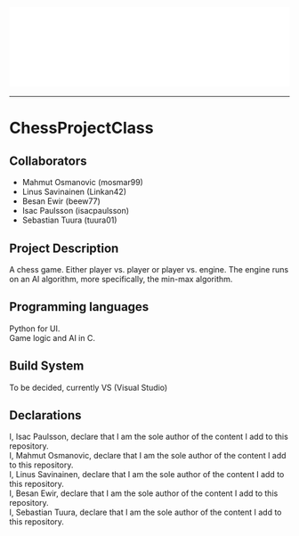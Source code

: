 ![Ultra Deluxe Chess](https://github.com/mosmar99/ChessProjectClass/blob/main/g2258.png "Ultra Deluxe Chess")
___
# ChessProjectClass

## Collaborators
* Mahmut Osmanovic (mosmar99)
* Linus Savinainen (Linkan42)
* Besan Ewir (beew77)
* Isac Paulsson (isacpaulsson)
* Sebastian Tuura (tuura01)

## Project Description
A chess game. Either player vs. player or player vs. engine. The engine runs on an AI algorithm, more specifically, the min-max algorithm.

## Programming languages
Python for UI. <br />
Game logic and AI in C.

## Build System
To be decided, currently VS (Visual Studio)

## Declarations
I, Isac Paulsson, declare that I am the sole author of the content I add to this repository. <br />
I, Mahmut Osmanovic, declare that I am the sole author of the content I add to this repository. <br />
I, Linus Savinainen, declare that I am the sole author of the content I add to this repository. <br />
I, Besan Ewir, declare that I am the sole author of the content I add to this repository. <br />
I, Sebastian Tuura, declare that I am the sole author of the content I add to this repository. <br />
